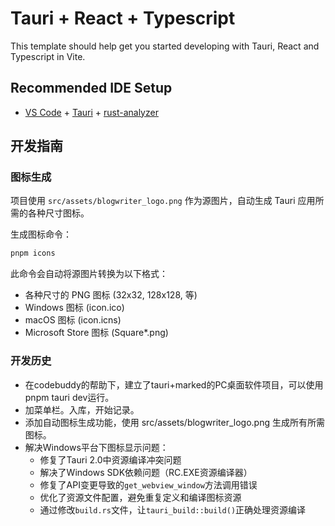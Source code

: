 # Tauri + React + Typescript

This template should help get you started developing with Tauri, React and Typescript in Vite.

## Recommended IDE Setup

- [VS Code](https://code.visualstudio.com/) + [Tauri](https://marketplace.visualstudio.com/items?itemName=tauri-apps.tauri-vscode) + [rust-analyzer](https://marketplace.visualstudio.com/items?itemName=rust-lang.rust-analyzer)

## 开发指南

### 图标生成

项目使用 `src/assets/blogwriter_logo.png` 作为源图片，自动生成 Tauri 应用所需的各种尺寸图标。

生成图标命令：
```bash
pnpm icons
```

此命令会自动将源图片转换为以下格式：
- 各种尺寸的 PNG 图标 (32x32, 128x128, 等)
- Windows 图标 (icon.ico)
- macOS 图标 (icon.icns)
- Microsoft Store 图标 (Square*.png)

### 开发历史

- 在codebuddy的帮助下，建立了tauri+marked的PC桌面软件项目，可以使用pnpm tauri dev运行。
- 加菜单栏。入库，开始记录。
- 添加自动图标生成功能，使用 src/assets/blogwriter_logo.png 生成所有所需图标。
- 解决Windows平台下图标显示问题：
  - 修复了Tauri 2.0中资源编译冲突问题
  - 解决了Windows SDK依赖问题（RC.EXE资源编译器）
  - 修复了API变更导致的`get_webview_window`方法调用错误
  - 优化了资源文件配置，避免重复定义和编译图标资源
  - 通过修改`build.rs`文件，让`tauri_build::build()`正确处理资源编译